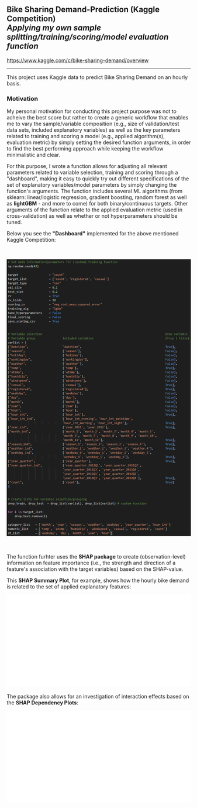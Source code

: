 ## Bike Sharing Demand-Prediction (Kaggle Competition) <br /> *Applying my own sample splitting/training/scoring/model evaluation function*
https://www.kaggle.com/c/bike-sharing-demand/overview

---
This project uses Kaggle data to predict Bike Sharing Demand on an hourly basis.

### Motivation
My personal motivation for conducting this project purpose was not to acheive the best score but rather to create a generic workflow that enables me to vary the sample/variable composition (e.g., size of validation/test data sets, included explanatory variables) as well as the key parameters related to training and scoring a model (e.g., applied algorithm(s), evaluation metric) by simply setting the desired function arguments, in order to find the best performing approach while keeping the workflow minimalistic and clear.

For this purpose, I wrote a function allows for adjusting all relevant parameters related to variable selection, training and scoring through a "dashboard", making it easy to quickly try out different specifications of the set of explanatory variables/model parameters by simply changing the function's arguments. The function includes several ML algorithms (from sklearn: linear/logistic regression, gradient boosting, random forest as well as **lightGBM** - and more to come) for both binary/continuous targets. Other arguments of the function relate to the applied evaluation metric (used in cross-validation) as well as whether or not hyperparameters should be tuned. 

Below you see the **"Dashboard"** implemented for the above mentioned Kaggle Competition:

<br/>

![](https://github.com/NaderH84/Bike_Demand_Prediction-Kaggle-/blob/main/control_panel.png)

<br/>

The function furhter uses the **SHAP package** to create (observation-level) information on feature importance (i.e., the strength and direction of a feature's association with the target variables) based on the SHAP-value.

This **SHAP Summary Plot**, for example, shows how the hourly bike demand is related to the set of applied explanatory features:

![](https://github.com/NaderH84/Bike_Demand_Prediction-Kaggle-/blob/main/summary_plot.png)

The package also allows for an investigation of interaction effects based on the **SHAP Dependency Plots**:

![](https://github.com/NaderH84/Bike_Demand_Prediction-Kaggle-/blob/main/dep_plot_weekday.png)


